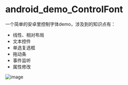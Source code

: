# android_demo_ControlFont
一个简单的安卓里控制字体demo，涉及到的知识点有：
- 线性、相对布局
- 文本控件
- 单选复选框
- 拖动条
- 事件监听
- 属性修改

![image](https://raw.githubusercontent.com/wiki/Patrick-Jun/android_demo_ControlFont/img.png)
